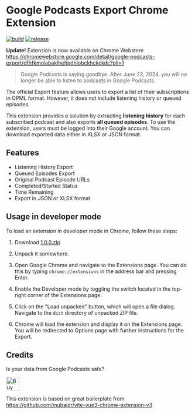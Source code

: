 # Google Podcasts Export Chrome Extension

[![build](https://github.com/relevai/google-podcasts-export/actions/workflows/build.yml/badge.svg)](https://github.com/relevai/google-podcasts-export/actions/workflows/build.yml) [![release](https://github.com/relevai/google-podcasts-export/actions/workflows/release.yml/badge.svg)](https://github.com/relevai/google-podcasts-export/actions/workflows/release.yml)

**Update!** Extension is now available on Chrome Webstore https://chromewebstore.google.com/detail/google-podcasts-export/dfhfkmolabaklhefjpdhlobckhckckdc?pli=1

> Google Podcasts is saying goodbye.
> After June 23, 2024, you will no longer be able to listen to podcasts in Google Podcasts.

The official Export feature allows users to export a list of their subscriptions in OPML format.
However, it does not include listening history or queued episodes.

This extension provides a solution by extracting <b>listening history</b> for each subscribed podcast and also exports <b>all queued episodes</b>.
To use the extension, users must be logged into their Google account.
You can download exported data either in XLSX or JSON format.

## Features

- Listening History Export
- Queued Episodes Export
- Original Podcast Episode URLs
- Completed/Started Status
- Time Remaining
- Export in JSON or XLSX format

## Usage in developer mode

To load an extension in developer mode in Chrome, follow these steps:

1. Download [1.0.0.zip](https://github.com/relevai/google-podcasts-export/releases/download/1.0.0/1.0.0.zip)

2. Unpack it somewhere.

3. Open Google Chrome and navigate to the Extensions page. You can do this by typing `chrome://extensions` in the address bar and pressing Enter.

4. Enable the Developer mode by toggling the switch located in the top-right corner of the Extensions page.

5. Click on the "Load unpacked" button, which will open a file dialog.
Navigate to the `dist` directory of unpacked ZIP file.

1. Chrome will load the extension and display it on the Extensions page. You will be redirected to Options page with further instructions for the Export.


## Credits

Is your data from Google Podcasts safe?

<a href='https://ko-fi.com/O4O7Z5A4R' target='_blank'><img height='36' style='border:0px;height:36px;' src='https://storage.ko-fi.com/cdn/kofi4.png?v=3' border='0' alt='Buy Me a Coffee at ko-fi.com' /></a>

This extension is based on great boilerplate from https://github.com/mubaidr/vite-vue3-chrome-extension-v3
